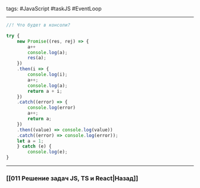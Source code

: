 tags: #JavaScript #taskJS #EventLoop 
___

```js
//! Что будет в консоли?

try {
	new Promise((res, rej) => {
		a++
		console.log(a);
		res(a);
	})
	.then(i => {
		console.log(i);
		a++;
		console.log(a);
		return a + i;
	})
	.catch((error) => {
		console.log(error)
		a++;
		return a;
	})
	.then((value) => console.log(value))
	.catch((error) => console.log(error));
	let a = 1;
	} catch (e) {
		console.log(e);
}
```

___
### [[011 Решение задач JS, TS и React|Назад]]
